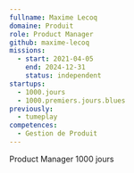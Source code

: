 ```yaml
---
fullname: Maxime Lecoq
domaine: Produit
role: Product Manager
github: maxime-lecoq
missions:
  - start: 2021-04-05
    end: 2024-12-31
    status: independent
startups:
  - 1000.jours
  - 1000.premiers.jours.blues
previously:
  - tumeplay
competences:
  - Gestion de Produit
---
```

Product Manager 1000 jours